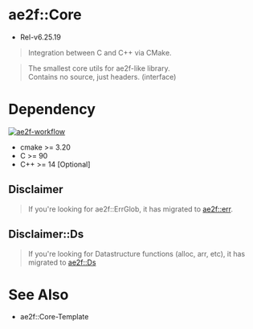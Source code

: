 # ae2f::Core
- Rel-v6.25.19

> Integration between C and C++ via CMake.

> The smallest core utils for ae2f-like library.  
> Contains no source, just headers. (interface)

# Dependency
[![ae2f-workflow](https://github.com/ae2f/Core/actions/workflows/test-default.yml/badge.svg?branch=main&event=check_run)](https://github.com/ae2f/Core/actions/workflows/test-default.yml)

- cmake     >= 3.20
- C         >= 90
- C++       >= 14   [Optional]

## Disclaimer
> If you're looking for ae2f::ErrGlob, it has migrated to [ae2f::err](https://github.com/ae2f/err).

## Disclaimer::Ds
> If you're looking for Datastructure functions (alloc, arr, etc), it has migrated to [ae2f::Ds](https://github.com/ae2f/Ds)

# See Also
- ae2f::Core-Template
